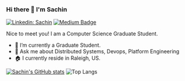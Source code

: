 ### Hi there 👋 I'm Sachin

[![Linkedin: Sachin](https://img.shields.io/badge/-Sachin-blue?style=flat-square&logo=Linkedin&logoColor=white&link=https://www.linkedin.com/in/sachin-r-d-23140b162/)](https://www.linkedin.com/in/sachin-r-d-23140b162/)
[![Medium Badge](https://img.shields.io/badge/-@sachinrd199-03a57a?style=flat-square&labelColor=000000&logo=Medium&link=https://medium.com/@sachinrd199)](https://medium.com/@sachinrd199)

Nice to meet you! I am a Computer Science Graduate Student.

- 🔭 I’m currently a Graduate Student.
- 💬 Ask me about Distributed Systems, Devops, Platform Engineering
- 🏠 I currently reside in Raleigh, US.
  
[![Sachin's GitHub stats](https://github-readme-stats-cyan-iota-11.vercel.app/api?username=sachindoddaguni&hide=stars&rank_icon=percentile&hide_rank=true&include_all_commits=true&show=prs_merged&show_icons=true)](https://github.com/sachindoddaguni/github-readme-stats)
![Top Langs](https://github-readme-stats-cyan-iota-11.vercel.app/api/top-langs/?username=sachindoddaguni&hide_progress=true&langs_count=8)





